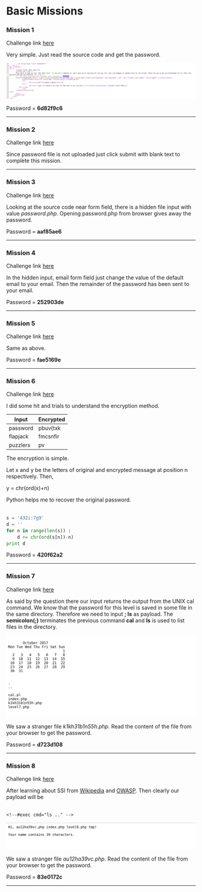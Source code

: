 # Basic Missions

### Mission 1

Challenge link [here](https://www.hackthissite.org/missions/basic/1/)

Very simple. Just read the source code and get the password.

![Mission 1](files/1solved.png)

Password = **6d82f9c6**

----

### Mission 2

Challenge link [here](https://www.hackthissite.org/missions/basic/2/)

Since password file is not uploaded just click submit with blank text to complete this mission.

----

### Mission 3 

Challenge link [here](https://www.hackthissite.org/missions/basic/3/)

Looking at the source code near form field, there is a hidden file input with value *password.php*. Opening password.php from browser gives away the password.

Password = **aaf85ae6**

----

### Mission 4

Challenge link [here](https://www.hackthissite.org/missions/basic/4/)

In the hidden input, email form field just change the value of the default email to your email. Then the remainder of the password has been sent to your email. 

Password = **252903de**

----

### Mission 5

Challenge link [here](https://www.hackthissite.org/missions/basic/5/)

Same as above.

Password = **fae5169e**

----

### Mission 6

Challenge link [here](https://www.hackthissite.org/missions/basic/6/)

I did some hit and trials to understand the encryption method.

| Input    | Encrypted |
|--------  |-------    |
| password | pbuv{txk  |
| flapjack | fmcsnfir  |
| puzzlers | pv|}pjxz  |

The encryption is simple.

Let x and y be the letters of original and encrypted message at position n respectively. Then,

y = chr(ord(x)+n)

Python helps me to recover the original password.

```python

s = '432i:7g9'
d = ''
for n in range(len(s)) :
	d += chr(ord(s[n])-n)
print d

```

Password = **420f62a2**

----

### Mission 7

Challenge link [here](https://www.hackthissite.org/missions/basic/7/)

As said by the question there our input returns the output from the UNIX cal command. We know that the password for this level is saved in some file in the same directory. Therefore we need to input **; ls** as payload. The **semicolon(;)** terminates the previous command **cal** and **ls** is used to list files in the directory.

![Mission 7](files/7solved.png)

We saw a stranger file *k1kh31b1n55h.php*. Read the content of the file from your browser to get the password. 

Password = **d723d108**

----

### Mission 8

Challenge link [here](https://www.hackthissite.org/missions/basic/8/)

After learning about SSI from [Wikipedia](https://en.wikipedia.org/wiki/Server_Side_Includes) and [OWASP](https://www.owasp.org/index.php/Main_Page). Then clearly our payload will be

```

<!--#exec cmd="ls .." -->

```

![Mission 8](files/8solved.png)

We saw a stranger file *au12ha39vc.php*. Read the content of the file from your browser to get the password.

Password = **83e0172c**

----